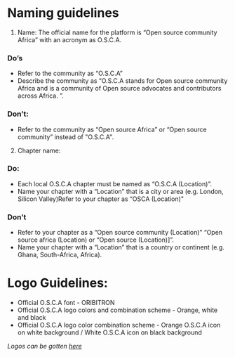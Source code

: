 # Naming guidelines

1. Name: The official name for the platform is “Open source community Africa” with an acronym as  O.S.C.A.

### Do’s
* Refer to the community as “O.S.C.A”
* Describe the community as “O.S.C.A stands for Open source community Africa and is a community of Open source advocates and contributors across Africa. ”.

### Don’t: 
* Refer to the community as “Open source Africa” or “Open source community” instead of "O.S.C.A".


2. Chapter name:
### Do:
* Each local O.S.C.A chapter must be named as “O.S.C.A (Location)”.
* Name your chapter with a “Location” that is a city or area (e.g. London, Silicon Valley)Refer to your chapter as “OSCA (Location)"

### Don’t
* Refer to your chapter as a “Open source community (Location)” “Open source africa (Location) or “Open source (Location)]”.
* Name your chapter with a “Location” that is a country or continent (e.g. Ghana, South-Africa, Africa).

# Logo Guidelines:
* Official O.S.C.A font - ORIBITRON
* Official O.S.C.A logo colors and combination scheme - Orange, white and black
* Official O.S.C.A logo color combination scheme - Orange O.S.C.A icon on white background /  White O.S.C.A icon on black background

_Logos can be gotten [here](logo)_


